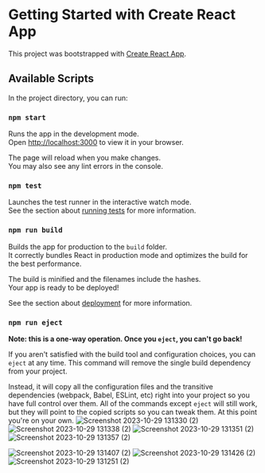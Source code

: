 # Getting Started with Create React App

This project was bootstrapped with [Create React App](https://github.com/facebook/create-react-app).

## Available Scripts

In the project directory, you can run:

### `npm start`

Runs the app in the development mode.\
Open [http://localhost:3000](http://localhost:3000) to view it in your browser.

The page will reload when you make changes.\
You may also see any lint errors in the console.

### `npm test`

Launches the test runner in the interactive watch mode.\
See the section about [running tests](https://facebook.github.io/create-react-app/docs/running-tests) for more information.

### `npm run build`

Builds the app for production to the `build` folder.\
It correctly bundles React in production mode and optimizes the build for the best performance.

The build is minified and the filenames include the hashes.\
Your app is ready to be deployed!

See the section about [deployment](https://facebook.github.io/create-react-app/docs/deployment) for more information.

### `npm run eject`

**Note: this is a one-way operation. Once you `eject`, you can't go back!**

If you aren't satisfied with the build tool and configuration choices, you can `eject` at any time. This command will remove the single build dependency from your project.

Instead, it will copy all the configuration files and the transitive dependencies (webpack, Babel, ESLint, etc) right into your project so you have full control over them. All of the commands except `eject` will still work, but they will point to the copied scripts so you can tweak them. At this point you're on your own.
![Screenshot 2023-10-29 131330 (2)](https://github.com/gani-radiant/AgriSat/assets/112921101/aa960dbd-c35f-4b82-8e63-1153e63a0fe1)
![Screenshot 2023-10-29 131338 (2)](https://github.com/gani-radiant/AgriSat/assets/112921101/b58a1f05-4b14-426f-9290-1964926990f4)
![Screenshot 2023-10-29 131351 (2)](https://github.com/gani-radiant/AgriSat/assets/112921101/5d8ebfad-3390-47fb-bf38-e61a6338ba29)
![Screenshot 2023-10-29 131357 (2)](https://github.com/gani-radiant/AgriSat/assets/112921101/a49fcf6d-df63-40a6-8809-06775a8b0843)

![Screenshot 2023-10-29 131407 (2)](https://github.com/gani-radiant/AgriSat/assets/112921101/b762d461-310e-4d87-a930-1a61bc422388)
![Screenshot 2023-10-29 131426 (2)](https://github.com/gani-radiant/AgriSat/assets/112921101/373be174-3579-4a80-b4f2-e03619bdcaca)
![Screenshot 2023-10-29 131251 (2)](https://github.com/gani-radiant/AgriSat/assets/112921101/c10c790a-2607-4094-8adb-4946e4283f0e)

